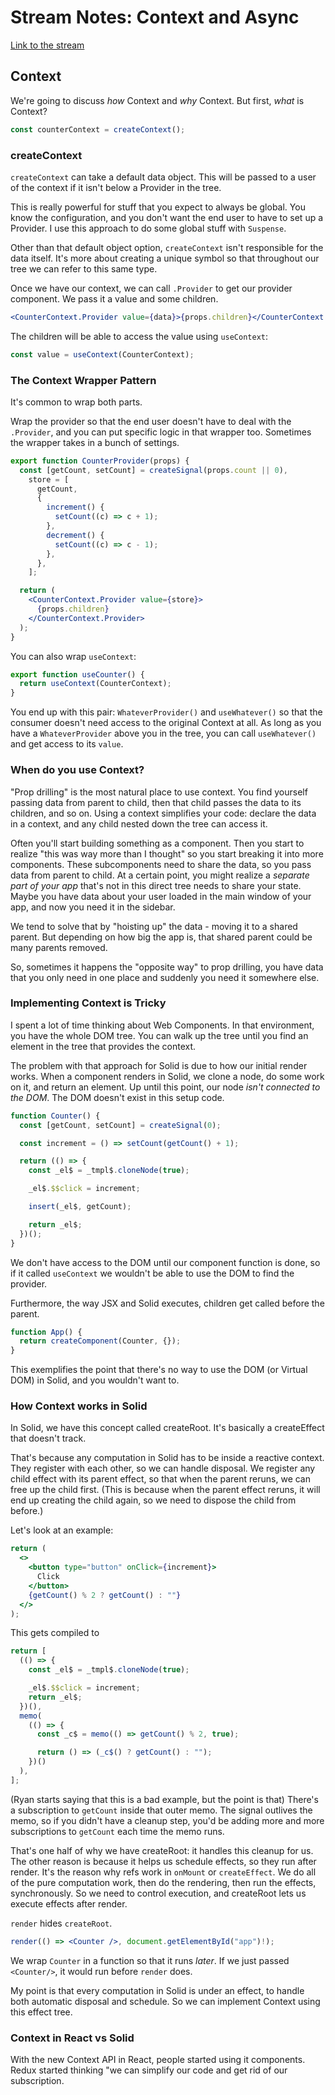 # Stream Notes: Context and Async

[Link to the stream](https://www.youtube.com/watch?v=8Ou6domKfU4&ab_channel=RyanCarniato)

## Context

We're going to discuss _how_ Context and _why_ Context. But first, _what_ is Context?

```jsx
const counterContext = createContext();
```

### createContext

`createContext` can take a default data object. This will be passed to a user of the context if it isn't below a Provider in the tree.

This is really powerful for stuff that you expect to always be global. You know the configuration, and you don't want the end user to have to set up a Provider. I use this approach to do some global stuff with `Suspense`.

Other than that default object option, `createContext` isn't responsible for the data itself. It's more about creating a unique symbol so that throughout our tree we can refer to this same type.

Once we have our context, we can call `.Provider` to get our provider component. We pass it a value and some children.

```jsx
<CounterContext.Provider value={data}>{props.children}</CounterContext.Provider>
```

The children will be able to access the value using `useContext`:

```jsx
const value = useContext(CounterContext);
```

### The Context Wrapper Pattern

It's common to wrap both parts.

Wrap the provider so that the end user doesn't have to deal with the `.Provider`, and you can put specific logic in that wrapper too. Sometimes the wrapper takes in a bunch of settings.

```jsx
export function CounterProvider(props) {
  const [getCount, setCount] = createSignal(props.count || 0),
    store = [
      getCount,
      {
        increment() {
          setCount((c) => c + 1);
        },
        decrement() {
          setCount((c) => c - 1);
        },
      },
    ];

  return (
    <CounterContext.Provider value={store}>
      {props.children}
    </CounterContext.Provider>
  );
}
```

You can also wrap `useContext`:

```jsx
export function useCounter() {
  return useContext(CounterContext);
}
```

You end up with this pair: `WhateverProvider()` and `useWhatever()` so that the consumer doesn't need access to the original Context at all. As long as you have a `WhateverProvider` above you in the tree, you can call `useWhatever()` and get access to its `value`.

### When do you use Context?

"Prop drilling" is the most natural place to use context. You find yourself passing data from parent to child, then that child passes the data to its children, and so on. Using a context simplifies your code: declare the data in a context, and any child nested down the tree can access it.

Often you'll start building something as a component. Then you start to realize "this was way more than I thought" so you start breaking it into more components. These subcomponents need to share the data, so you pass data from parent to child. At a certain point, you might realize a _separate part of your app_ that's not in this direct tree needs to share your state. Maybe you have data about your user loaded in the main window of your app, and now you need it in the sidebar.

We tend to solve that by "hoisting up" the data - moving it to a shared parent. But depending on how big the app is, that shared parent could be many parents removed.

So, sometimes it happens the "opposite way" to prop drilling, you have data that you only need in one place and suddenly you need it somewhere else.

### Implementing Context is Tricky

I spent a lot of time thinking about Web Components. In that environment, you have the whole DOM tree. You can walk up the tree until you find an element in the tree that provides the context.

The problem with that approach for Solid is due to how our initial render works. When a component renders in Solid, we clone a node, do some work on it, and return an element. Up until this point, our node _isn't connected to the DOM_. The DOM doesn't exist in this setup code.

```jsx
function Counter() {
  const [getCount, setCount] = createSignal(0);

  const increment = () => setCount(getCount() + 1);

  return (() => {
    const _el$ = _tmpl$.cloneNode(true);

    _el$.$$click = increment;

    insert(_el$, getCount);

    return _el$;
  })();
}
```

We don't have access to the DOM until our component function is done, so if it called `useContext` we wouldn't be able to use the DOM to find the provider.

Furthermore, the way JSX and Solid executes, children get called before the parent.

```jsx
function App() {
  return createComponent(Counter, {});
}
```

This exemplifies the point that there's no way to use the DOM (or Virtual DOM) in Solid, and you wouldn't want to.

### How Context works in Solid

In Solid, we have this concept called createRoot. It's basically a createEffect that doesn't track.

That's because any computation in Solid has to be inside a reactive context. They register with each other, so we can handle disposal. We register any child effect with its parent effect, so that when the parent reruns, we can free up the child first. (This is because when the parent effect reruns, it will end up creating the child again, so we need to dispose the child from before.)

Let's look at an example:

```jsx
return (
  <>
    <button type="button" onClick={increment}>
      Click
    </button>
    {getCount() % 2 ? getCount() : ""}
  </>
);
```

This gets compiled to

```js
return [
  (() => {
    const _el$ = _tmpl$.cloneNode(true);

    _el$.$$click = increment;
    return _el$;
  })(),
  memo(
    (() => {
      const _c$ = memo(() => getCount() % 2, true);

      return () => (_c$() ? getCount() : "");
    })()
  ),
];
```

(Ryan starts saying that this is a bad example, but the point is that) There's a subscription to `getCount` inside that outer memo. The signal outlives the memo, so if you didn't have a cleanup step, you'd be adding more and more subscriptions to `getCount` each time the memo runs.

That's one half of why we have createRoot: it handles this cleanup for us. The other reason is because it helps us schedule effects, so they run after render. It's the reason why refs work in `onMount` or `createEffect`. We do all of the pure computation work, then do the rendering, then run the effects, synchronously. So we need to control execution, and createRoot lets us execute effects after render.

`render` hides `createRoot`. 
```jsx
render(() => <Counter />, document.getElementById("app")!);
```
We wrap `Counter` in a function so that it runs _later_. If we just passed `<Counter/>`, it would run before `render` does.

My point is that every computation in Solid is under an effect, to handle both automatic disposal and schedule. So we can implement Context using this effect tree.

### Context in React vs Solid

With the new Context API in React, people started using it components. Redux started thinking "we can simplify our code and get rid of our subscription.